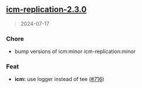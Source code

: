 
<a name="icm-replication-2.3.0"></a>
## [icm-replication-2.3.0](https://github.com/intershop/helm-charts/compare/icm-replication-2.2.0...icm-replication-2.3.0)

> 2024-07-17

### Chore

* bump versions of icm:minor icm-replication:minor

### Feat

* **icm:** use logger instead of tee ([#716](https://github.com/intershop/helm-charts/issues/716))

